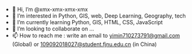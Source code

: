 - 👋 Hi, I’m @xmx-xmx-xmx-xmx
- 👀 I’m interested in Python, GIS, web, Deep Learning, Geography, tech
- 🌱 I’m currently learning Python, GIS, HTML, CSS, JavaScript
- 💞️ I’m looking to collaborate on ...
- 📫 How to reach me : write an email to yimin710273791@gmail.com (Global) or 109092018027@student.fjnu.edu.cn (in China)

<!---
xmx-xmx-xmx-xmx/xmx-xmx-xmx-xmx is a ✨ special ✨ repository because its `README.md` (this file) appears on your GitHub profile.
You can click the Preview link to take a look at your changes.
--->
